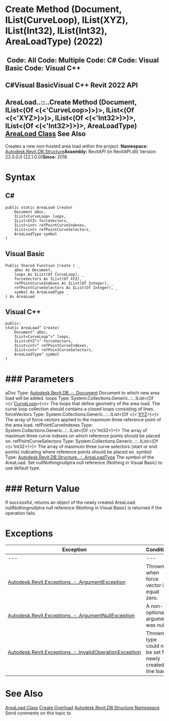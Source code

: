 # Create Method (Document, IList(CurveLoop), IList(XYZ), IList(Int32), IList(Int32), AreaLoadType) (2022)

﻿
 Code: All Code: Multiple Code: C# Code: Visual Basic Code: Visual C++   
---  
C#Visual BasicVisual C++
Revit 2022 API  
---  
AreaLoad..::..Create Method (Document, IList<(Of <(<'CurveLoop>)>)>, IList<(Of <(<'XYZ>)>)>, IList<(Of <(<'Int32>)>)>, IList<(Of <(<'Int32>)>)>, AreaLoadType)  
[AreaLoad Class](5dc205a9-cafd-911b-6a56-26f2e8bfcdc1.md "AreaLoad Class") See Also  
---  
Creates a new non-hosted area load within the project. 
**Namespace:** [Autodesk.Revit.DB.Structure](d586b341-f687-9d90-e96d-255806b7d4fc.md "Autodesk.Revit.DB.Structure Namespace")**Assembly:** RevitAPI (in RevitAPI.dll) Version: 22.0.0.0 (22.1.0.0)**Since:** 2016 
# Syntax
C#  
---  
```text
public static AreaLoad Create(
	Document aDoc,
	IList<CurveLoop> loops,
	IList<XYZ> forceVectors,
	IList<int> refPointCurveIndexes,
	IList<int> refPointCurveSelectors,
	AreaLoadType symbol
)
```
  
Visual Basic  
---  
```text
Public Shared Function Create ( _
	aDoc As Document, _
	loops As IList(Of CurveLoop), _
	forceVectors As IList(Of XYZ), _
	refPointCurveIndexes As IList(Of Integer), _
	refPointCurveSelectors As IList(Of Integer), _
	symbol As AreaLoadType _
) As AreaLoad
```
  
Visual C++  
---  
```text
public:
static AreaLoad^ Create(
	Document^ aDoc, 
	IList<CurveLoop^>^ loops, 
	IList<XYZ^>^ forceVectors, 
	IList<int>^ refPointCurveIndexes, 
	IList<int>^ refPointCurveSelectors, 
	AreaLoadType^ symbol
)
```
  
# ### Parameters
aDoc
    Type: [Autodesk.Revit.DB..::..Document](db03274b-a107-aa32-9034-f3e0df4bb1ec.md "Document Class") Document to which new area load will be added. 
loops
    Type: System.Collections.Generic..::..IList<(Of <(<'[CurveLoop](84824924-cb89-9e20-de6e-3461f429dfd6.md "CurveLoop Class")>)>)> The loops that define geometry of the area load. The curve loop collection should contains a closed loops consisting of lines. 
forceVectors
    Type: System.Collections.Generic..::..IList<(Of <(<'[XYZ](c2fd995c-95c0-58fb-f5de-f3246cbc5600.md "XYZ Class")>)>)> The array of force vectors applied to the maximum three reference point of the area load. 
refPointCurveIndexes
    Type: System.Collections.Generic..::..IList<(Of <(<'Int32>)>)> The array of maximum three curve indexes on which reference points should be placed on. 
refPointCurveSelectors
    Type: System.Collections.Generic..::..IList<(Of <(<'Int32>)>)> The array of maximum three curve selectors (start or end points) indicating where reference points should be placed on. 
symbol
    Type: [Autodesk.Revit.DB.Structure..::..AreaLoadType](eb4b548c-059a-d0d7-2431-8203c29dfebd.md "AreaLoadType Class") The symbol of the AreaLoad. Set nullNothingnullptra null reference (Nothing in Visual Basic) to use default type. 
# ### Return Value
If successful, returns an object of the newly created AreaLoad. nullNothingnullptra null reference (Nothing in Visual Basic) is returned if the operation fails. 
# Exceptions
| Exception | Condition |
| --- | --- |
| --- | --- |
| [Autodesk.Revit.Exceptions..::..ArgumentException](2e6e4206-97a8-dd4b-df5d-4269f4bb6088.md "ArgumentException Class") | Thrown when force vector is equal zero. |
| [Autodesk.Revit.Exceptions..::..ArgumentNullException](631e1424-60f4-929b-4e52-dda9dcd26316.md "ArgumentNullException Class") | A non-optional argument was null |
| [Autodesk.Revit.Exceptions..::..InvalidOperationException](9e715f03-3884-e539-4dd6-8d7545733adc.md "InvalidOperationException Class") | Thrown if type could not be set for newly created line load. |

# See Also
[AreaLoad Class](5dc205a9-cafd-911b-6a56-26f2e8bfcdc1.md "AreaLoad Class")
[Create Overload](ad04ec26-96a4-ddc4-305a-e6316cdb6a70.md "Create Method")
[Autodesk.Revit.DB.Structure Namespace](d586b341-f687-9d90-e96d-255806b7d4fc.md "Autodesk.Revit.DB.Structure Namespace")
Send comments on this topic to 